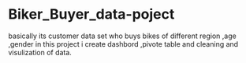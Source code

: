 # Biker_Buyer_data-poject
basically its customer data set who buys bikes of different region ,age ,gender 
in this project i create dashbord ,pivote table and cleaning and visulization of data.
